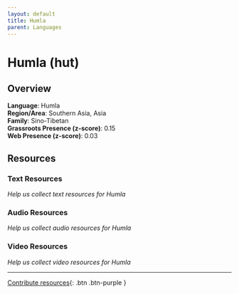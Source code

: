 ```yaml
---
layout: default
title: Humla
parent: Languages
---
```


# Humla (hut)

## Overview

**Language**: Humla  
**Region/Area**: Southern Asia, Asia  
**Family**: Sino-Tibetan  
**Grassroots Presence (z-score)**: 0.15  
**Web Presence (z-score)**: 0.03  

## Resources

### Text Resources
*Help us collect text resources for Humla*

### Audio Resources
*Help us collect audio resources for Humla*

### Video Resources
*Help us collect video resources for Humla*

---

[Contribute resources](https://forms.office.com/e/1SfLJx3u1r){: .btn .btn-purple }
